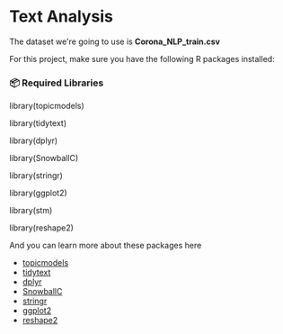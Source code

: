 # Text Analysis

The dataset we're going to use is **Corona_NLP_train.csv**

For this project, make sure you have the following R packages installed:


### 📦 **Required Libraries**

library(topicmodels)

library(tidytext)

library(dplyr)

library(SnowballC)

library(stringr)

library(ggplot2)

library(stm)

library(reshape2)


And you can learn more about these packages here

- [topicmodels](https://www.tidytextmining.com/topicmodeling)
- [tidytext](https://cran.r-project.org/web/packages/tidytext/vignettes/tidytext.html)  
- [dplyr](https://dplyr.tidyverse.org/)
- [SnowballC](https://cran.r-project.org/web/packages/SnowballC/SnowballC.pdf)  
- [stringr](https://stringr.tidyverse.org/)  
- [ggplot2](https://ggplot2.tidyverse.org/articles/ggplot2.html)  
- [reshape2](https://remi-daigle.github.io/tidyr_reshape2_lesson/)  

